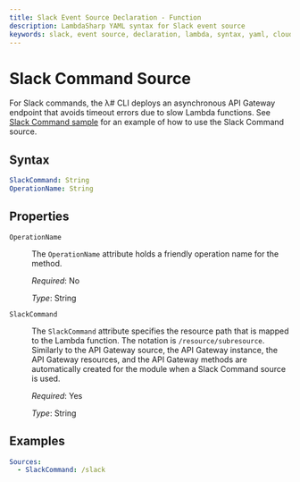 ```yaml
---
title: Slack Event Source Declaration - Function
description: LambdaSharp YAML syntax for Slack event source
keywords: slack, event source, declaration, lambda, syntax, yaml, cloudformation
---
```

# Slack Command Source

For Slack commands, the λ# CLI deploys an asynchronous API Gateway endpoint that avoids timeout errors due to slow Lambda functions. See [Slack Command sample](https://github.com/LambdaSharp/LambdaSharpTool/tree/master/Samples/SlackCommandSample/) for an example of how to use the Slack Command source.

## Syntax

```yaml
SlackCommand: String
OperationName: String
```

## Properties

<dl>

<dt><code>OperationName</code></dt>
<dd>

The <code>OperationName</code> attribute holds a friendly operation name for the method.

<i>Required</i>: No

<i>Type</i>: String
</dd>

<dt><code>SlackCommand</code></dt>
<dd>

The <code>SlackCommand</code> attribute specifies the resource path that is mapped to the Lambda function. The notation is <span style="white-space: nowrap"><code>/resource/subresource</code></span>. Similarly to the API Gateway source, the API Gateway instance, the API Gateway resources, and the API Gateway methods are automatically created for the module when a Slack Command source is used.

<i>Required</i>: Yes

<i>Type</i>: String
</dd>

</dl>

## Examples

```yaml
Sources:
  - SlackCommand: /slack
```
